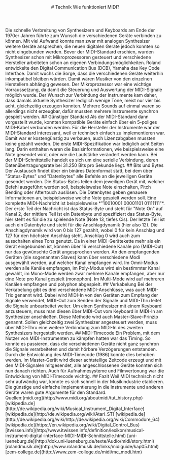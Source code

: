 <header markdown="1">
# Technik <span>Wie funktioniert MIDI?</span>
</header>

<article markdown="1" class="column2">
Die schnelle Verbreitung von Synthesizern und Keyboards am Ende der 1970er Jahren führte zum Wunsch die verschiedenen Geräte verbinden zu können. Mit viel Aufwand konnte man zwar mit analogen Synthesizer weitere Geräte ansprechen, die neuen digitalen Geräte jedoch konnten so nicht eingebunden werden. Bevor der MIDI-Standard erschien, wurden Synthesizer schon mit Mikroprozessoren gesteuert und verschiedene Hersteller arbeiteten schon an eigenen Verbindungsmöglichkeiten. Roland entwickelte den Digital Communication Bus (DCB), Yamaha das Key Code Interface. Damit wuchs die Sorge, dass die verschiedenen Geräte weiterhin inkompatibel bleiben würden. Damit wären Musiker von den einzelnen Herstellern abhängig gewesen. 
Der Mikroprozessor war eine wichtige Vorraussetzung, da damit die Steuerung und Auswertung der MIDI-Signale möglich wurde.
Der Wunsch zur Verbindung der Instrumente kam daher, dass damals aktuelle Synthesizer lediglich wenige Töne, meist nur vier bis acht, gleichzeitig erzeugen konnten. Mehrere Sounds auf einmal waren so allerdings nicht erzeugbar, dafür mussten mehrere Instrumente synchron gespielt werden. 
## Günstiger Standard
Als der MIDI-Standard dann vorgestellt wurde, konnten kompatible Geräte einfach über ein 5-poliges MIDI-Kabel verbunden werden. Für die Hersteller der Instrumente war der MIDI-Standard interessant, weil er technisch einfach zu implementieren war. Damit war er kostengünstig zu verbauen, auch Lizenzabgaben mussten keine gezahlt werden. Die erste MIDI-Spezifikation war lediglich acht Seiten lang. Darin enthalten waren die Basisinformationen, wie beispielsweise eine Note gesendet wird, oder wie die Lautstärke verändert werden kann.
Bei der MIDI-Schnittstelle handelt es sich um eine serielle Verbindung, deren Datenübertragungsrate bei 31.250 Bits pro Sekunde liegt.
## Bits und Bytes
Der Austausch findet über ein binäres Datenformat statt, bei dem über "Status-Bytes" und "Datenbytes" alle Befehle an die jeweiligen Geräte gesendet werden. 
Die Status-Bytes teilen dem jeweiligen Gerät mit, welcher Befehl ausgeführt werden soll, beispielsweise Note einschalten, Pitch Bending oder Aftertouch auslösen. 
Die Datenbytes geben genauere Informationen an, beispielsweise welche Note gespielt werden soll.
Eine komplette MIDI-Nachricht ist beispielsweise *"10010001 00001101 01111111"*. Der erste Teil der Nachricht ist das Status-Byte und steht für "Note On" auf Kanal 2, der mittlere Teil ist ein Datenbyte und spezifiziert das Status-Byte, hier steht es für die zu spielende Note (Note 13, tiefes Cis). Der letzte Teil ist auch ein Datenbyte und steht für die Anschlagdynamik (hier also 12). Die Anschlagdynamik wird von 0 bis 127 gezählt, wobei 0 für kein Anschlag und 127 für den höchsten Anschlag steht. Anschlag 0 wird auch zum ausschalten eines Tons genutzt.
Da in einer MIDI-Gerätekette mehr als ein Gerät eingebunden ist, können über 16 verschiedene Kanäle pro (MIDI-Out) nur das gewünschte Gerät angesprochen werden. An den empfangenden Geräten (die sogenannten Slaves) kann über verschiedene Modi ausgewählt werden, auf welcher Kanal empfangen wird. Im Omni-Modus werden alle Kanäle empfangen, im Poly-Modus wird ein bestimmter Kanal gewählt, im Mono-Mode werden zwar mehrere Kanäle empfangen, aber nur eine Note pro Kanal gespielt (monophon). Im Multi-Mode wird auf mehreren Kanälen empfangen und polyphon abgespielt.
## Verkabelung
Bei der Verkabelung gibt es drei verschiedene MIDI-Anschlüsse, was auch MIDI-Trio genannt wird. Dabei wird MIDI-In von den Geräten zum Empfang der Signale verwendet, MIDI-Out zum Senden der Signale und MIDI-Thru leitet die Signale unbearbeitet weiter. Um einen Synthesizer mit einem Keyboard anzusteuern, muss man diesen über MIDI-Out vom Keyboard in MIDI-In am Synthesizer anschließen. Diese Methode wird auch Master-Slave-Prinzip genannt. Sollen gleichzeitig zwei Synthesizer angesteuert werden, muss über MIDI-Thru eine weitere Verbindung zum MIDI-In des zweiten Synthesizers hergestellt werden.
## MIDI-Timecode
Ein Problem, mit dem Nutzer von MIDI-Instrumenten zu kämpfen hatten war das Timing. So konnte es passieren, dass die verschiedenen Geräte nicht ganz synchron die Signale verarbeiteten und damit hörbare Verzögerungen entstanden. Durch die Entwicklung des MIDI-Timecode (1986) konnte dies behoben werden. Im Master-Gerät wird dieser achtstellige Zeitcode erzeugt und mit den MIDI-Signalen mitgesendet, alle angeschlossenen Geräte konnten sich nun danach richten. Auch für Aufnahmesysteme und Filmvertonung war die Entwicklung von MIDI-Timecode wichtig.
## Fazit
Weil MIDI technisch nicht sehr aufwändig war, konnte es sich schnell in der Musikindustrie etablieren. Die günstige und einfache Implementierung in die Instrumente und anderen Geräte waren gute Argumente für den Standard.
</article>

<aside markdown="1">

</aside>

<footer markdown="1">
Quellen:[midi.org](http://www.midi.org/aboutmidi/tut_history.php)
[wikipedia.de](http://de.wikipedia.org/wiki/Musical_Instrument_Digital_Interface)
[wikipedia.de](http://de.wikipedia.org/wiki/Atari_ST)
[wikipedia.de](http://de.wikipedia.org/wiki/http://de.wikipedia.org/wiki/Commodore_64)
[wikipedia.de](https://en.wikipedia.org/wiki/Digital_Control_Bus)
[itwissen.info](http://www.itwissen.info/definition/lexikon/musical-instrument-digital-interface-MIDI-MIDI-Schnittstelle.html)
[uni-lueneburg.de](http://dok.uni-lueneburg.de/texte/Audio/midi/story.html)
[rolandmusik.de](http://www.rolandmusik.de/links/midiguide/kap05.html)
[zem-college.de](http://www.zem-college.de/midi/mc_modi.htm)
</footer>